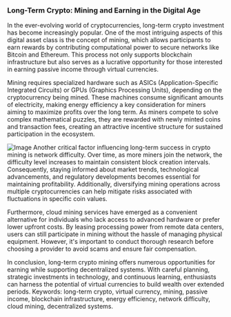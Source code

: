 ### Long-Term Crypto: Mining and Earning in the Digital Age

In the ever-evolving world of cryptocurrencies, long-term crypto investment has become increasingly popular. One of the most intriguing aspects of this digital asset class is the concept of mining, which allows participants to earn rewards by contributing computational power to secure networks like Bitcoin and Ethereum. This process not only supports blockchain infrastructure but also serves as a lucrative opportunity for those interested in earning passive income through virtual currencies.

Mining requires specialized hardware such as ASICs (Application-Specific Integrated Circuits) or GPUs (Graphics Processing Units), depending on the cryptocurrency being mined. These machines consume significant amounts of electricity, making energy efficiency a key consideration for miners aiming to maximize profits over the long term. As miners compete to solve complex mathematical puzzles, they are rewarded with newly minted coins and transaction fees, creating an attractive incentive structure for sustained participation in the ecosystem.


![Image](https://github.com/user-attachments/assets/31692037-0104-4703-abd1-696b6a7dd41b)
Another critical factor influencing long-term success in crypto mining is network difficulty. Over time, as more miners join the network, the difficulty level increases to maintain consistent block creation intervals. Consequently, staying informed about market trends, technological advancements, and regulatory developments becomes essential for maintaining profitability. Additionally, diversifying mining operations across multiple cryptocurrencies can help mitigate risks associated with fluctuations in specific coin values.

Furthermore, cloud mining services have emerged as a convenient alternative for individuals who lack access to advanced hardware or prefer lower upfront costs. By leasing processing power from remote data centers, users can still participate in mining without the hassle of managing physical equipment. However, it's important to conduct thorough research before choosing a provider to avoid scams and ensure fair compensation.

In conclusion, long-term crypto mining offers numerous opportunities for earning while supporting decentralized systems. With careful planning, strategic investments in technology, and continuous learning, enthusiasts can harness the potential of virtual currencies to build wealth over extended periods. Keywords: long-term crypto, virtual currency, mining, passive income, blockchain infrastructure, energy efficiency, network difficulty, cloud mining, decentralized systems.